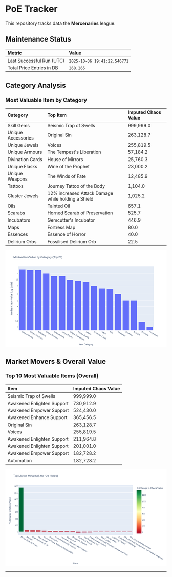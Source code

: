 # PoE Tracker

This repository tracks data the **Mercenaries** league.

## Maintenance Status

<!-- START_MAINTENANCE -->
| Metric | Value |
|:---|:---|
| Last Successful Run (UTC) | `2025-10-06 19:41:22.546771` |
| Total Price Entries in DB | `268,265` |

<!-- END_MAINTENANCE -->

## Category Analysis

<!-- START_CATEGORY_ANALYSIS -->
### Most Valuable Item by Category
| Category | Top Item | Imputed Chaos Value |
| :--- | :--- | :--- |
| Skill Gems | Seismic Trap of Swells | 999,999.0 |
| Unique Accessories | Original Sin | 263,128.7 |
| Unique Jewels | Voices | 255,819.5 |
| Unique Armours | The Tempest's Liberation | 57,184.2 |
| Divination Cards | House of Mirrors | 25,760.3 |
| Unique Flasks | Wine of the Prophet | 23,000.2 |
| Unique Weapons | The Winds of Fate | 12,485.9 |
| Tattoos | Journey Tattoo of the Body | 1,104.0 |
| Cluster Jewels | 12% increased Attack Damage while holding a Shield | 1,025.2 |
| Oils | Tainted Oil | 657.1 |
| Scarabs | Horned Scarab of Preservation | 525.7 |
| Incubators | Gemcutter's Incubator | 446.9 |
| Maps | Fortress Map | 80.0 |
| Essences | Essence of Horror | 40.0 |
| Delirium Orbs | Fossilised Delirium Orb | 22.5 |


![Category Analysis Chart](charts/category_analysis.png)
<!-- END_CATEGORY_ANALYSIS -->

## Market Movers & Overall Value

<!-- START_ANALYSIS -->
### Top 10 Most Valuable Items (Overall)
| Item | Imputed Chaos Value |
| :--- | :--- |
| Seismic Trap of Swells | 999,999.0 |
| Awakened Enlighten Support | 730,912.9 |
| Awakened Empower Support | 524,430.0 |
| Awakened Enhance Support | 365,456.5 |
| Original Sin | 263,128.7 |
| Voices | 255,819.5 |
| Awakened Enlighten Support | 211,964.8 |
| Awakened Enlighten Support | 201,001.0 |
| Awakened Empower Support | 182,728.2 |
| Automation | 182,728.2 |


![Market Movers Chart](charts/market_movers.png)
<!-- END_ANALYSIS -->

---
